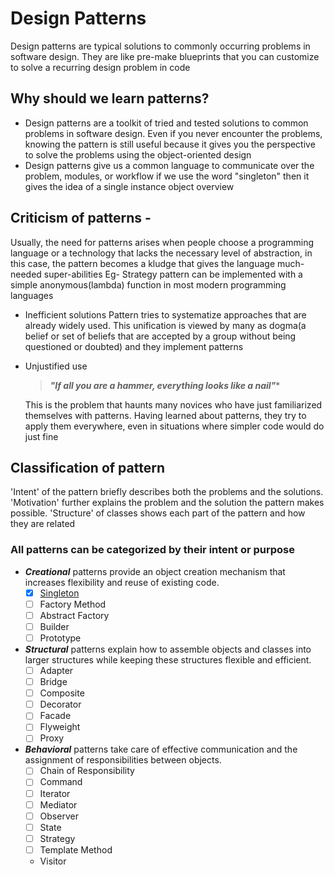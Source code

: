 # Design Patterns
Design patterns are typical solutions to commonly occurring problems in software design. They are like pre-make blueprints that you can customize to solve a recurring design problem in code

## Why should we learn patterns?

* Design patterns are a toolkit of tried and tested solutions to common problems in software design. Even if you never encounter the problems, knowing the pattern is still useful because it gives you the perspective to solve the problems using the object-oriented design
* Design patterns give us a common language to communicate over the problem, modules, or workflow if we use the word "singleton" then it gives the idea of a single instance object overview

## Criticism of patterns -

Usually, the need for patterns arises when people choose a programming language or a technology that lacks the necessary level of abstraction, in this case, the pattern becomes a kludge that gives the language much-needed super-abilities
Eg- Strategy pattern can be implemented with a simple anonymous(lambda) function in most modern programming languages
* Inefficient solutions
    Pattern tries to systematize approaches that are already widely used. This unification is viewed by many as dogma(a belief or set of beliefs that are accepted by a group without being questioned or doubted) and they implement patterns
* Unjustified use
    > ***"If all you are a hammer, everything looks like a nail"****
  
    This is the problem that haunts many novices who have just familiarized themselves with patterns. Having learned about patterns, they try to apply them everywhere, even in situations where simpler code would do just fine
    

## Classification of pattern
'Intent' of the pattern briefly describes both the problems and the solutions.
'Motivation' further explains the problem and the solution the pattern makes possible.
'Structure' of classes shows each part of the pattern and how they are related

### All patterns can be categorized by their intent or purpose
* ***Creational*** patterns provide an object creation mechanism that increases flexibility and reuse of existing code.
    - [x] [Singleton](https://github.com/OmPatil-88/Design-Patterns/tree/master/Singleton)
    - [ ] Factory Method
    - [ ] Abstract Factory
    - [ ] Builder
    - [ ] Prototype
* ***Structural*** patterns explain how to assemble objects and classes into larger structures while keeping these structures flexible and efficient.
    - [ ] Adapter
    - [ ] Bridge
    - [ ] Composite
    - [ ] Decorator
    - [ ] Facade
    - [ ] Flyweight
    - [ ] Proxy
* ***Behavioral*** patterns take care of effective communication and the assignment of responsibilities between objects.
    - [ ] Chain of Responsibility
    - [ ] Command
    - [ ] Iterator
    - [ ] Mediator
    - [ ] Observer
    - [ ] State
    - [ ] Strategy
    - [ ] Template Method
    - Visitor
